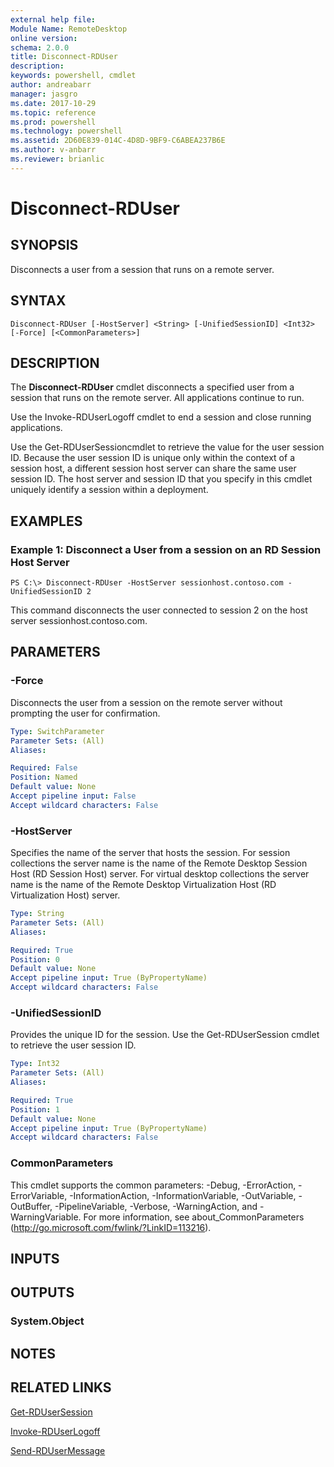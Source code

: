 ```yaml
---
external help file: 
Module Name: RemoteDesktop
online version: 
schema: 2.0.0
title: Disconnect-RDUser
description: 
keywords: powershell, cmdlet
author: andreabarr
manager: jasgro
ms.date: 2017-10-29
ms.topic: reference
ms.prod: powershell
ms.technology: powershell
ms.assetid: 2D60E839-014C-4D8D-9BF9-C6ABEA237B6E
ms.author: v-anbarr
ms.reviewer: brianlic
---
```


# Disconnect-RDUser

## SYNOPSIS
Disconnects a user from a session that runs on a remote server.

## SYNTAX

```
Disconnect-RDUser [-HostServer] <String> [-UnifiedSessionID] <Int32> [-Force] [<CommonParameters>]
```

## DESCRIPTION
The **Disconnect-RDUser** cmdlet disconnects a specified user from a session that runs on the remote server.
All applications continue to run.

Use the Invoke-RDUserLogoff cmdlet to end a session and close running applications.

Use the Get-RDUserSessioncmdlet to retrieve the value for the user session ID.
Because the user session ID is unique only within the context of a session host, a different session host server can share the same user session ID.
The host server and session ID that you specify in this cmdlet uniquely identify a session within a deployment.

## EXAMPLES

### Example 1: Disconnect a User from a session on an RD Session Host Server
```
PS C:\> Disconnect-RDUser -HostServer sessionhost.contoso.com -UnifiedSessionID 2
```

This command disconnects the user connected to session 2 on the host server sessionhost.contoso.com.

## PARAMETERS

### -Force
Disconnects the user from a session on the remote server without prompting the user for confirmation.

```yaml
Type: SwitchParameter
Parameter Sets: (All)
Aliases: 

Required: False
Position: Named
Default value: None
Accept pipeline input: False
Accept wildcard characters: False
```

### -HostServer
Specifies the name of the server that hosts the session.
For session collections the server name is the name of the Remote Desktop Session Host (RD Session Host) server.
For virtual desktop collections the server name is the name of the Remote Desktop Virtualization Host (RD Virtualization Host) server.

```yaml
Type: String
Parameter Sets: (All)
Aliases: 

Required: True
Position: 0
Default value: None
Accept pipeline input: True (ByPropertyName)
Accept wildcard characters: False
```

### -UnifiedSessionID
Provides the unique ID for the session.
Use the Get-RDUserSession cmdlet to retrieve the user session ID.

```yaml
Type: Int32
Parameter Sets: (All)
Aliases: 

Required: True
Position: 1
Default value: None
Accept pipeline input: True (ByPropertyName)
Accept wildcard characters: False
```

### CommonParameters
This cmdlet supports the common parameters: -Debug, -ErrorAction, -ErrorVariable, -InformationAction, -InformationVariable, -OutVariable, -OutBuffer, -PipelineVariable, -Verbose, -WarningAction, and -WarningVariable. For more information, see about_CommonParameters (http://go.microsoft.com/fwlink/?LinkID=113216).

## INPUTS

## OUTPUTS

### System.Object

## NOTES

## RELATED LINKS

[Get-RDUserSession](./Get-RDUserSession.md)

[Invoke-RDUserLogoff](./Invoke-RDUserLogoff.md)

[Send-RDUserMessage](./Send-RDUserMessage.md)

